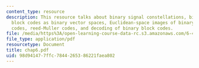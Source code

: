 ```yaml
---
content_type: resource
description: This resource talks about binary signal constellations, binary linear
  block codes as binary vector spaces, Euclidean-space images of binary linear block
  codes, reed-Muller codes, and decoding of binary block codes.
file: /media/https%3A/open-learning-course-data-rc.s3.amazonaws.com/6-451-principles-of-digital-communication-ii-spring-2005/98d941477ffc7844265386221faea802_chap6.pdf
file_type: application/pdf
resourcetype: Document
title: chap6.pdf
uid: 98d94147-7ffc-7844-2653-86221faea802
---
```

